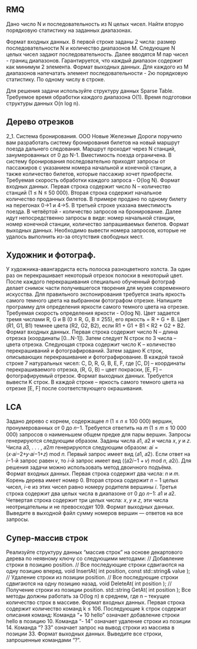 ## RMQ 
Дано число N и последовательность из N целых чисел. Найти вторую порядковую статистику на заданных диапазонах.

Формат входных данных.
В первой строке заданы 2 числа: размер последовательности N и количество диапазонов M. Следующие N целых чисел задают последовательность. Далее вводятся M пар чисел - границ диапазонов.  Гарантируется, что каждый диапазон содержит как минимум 2 элемента.
Формат выходных данных.
Для каждого из M диапазонов напечатать элемент последовательности - 2ю порядковую статистику. По одному числу в строке.

Для решения задачи используйте структуру данных Sparse Table. Требуемое время обработки каждого диапазона O(1). Время подготовки структуры данных O(n log n).



##  Дерево отрезков
2_1. Система бронирования. ООО Новые Железные Дороги поручило вам разработать систему бронирования билетов на новый маршрут поезда дальнего следования. Маршрут проходит через N станций, занумерованных от 0 до N-1. Вместимость поезда ограничена. В систему бронирования последовательно приходят запросы от пассажиров с указанием номера начальной и конечной станции, а также количество билетов, которые пассажир хочет приобрести. Требуемая скорость обработки каждого запроса - O(log N).
Формат входных данных.
Первая строка содержит число N – количество станций (1 ≤ N ≤ 50 000). Вторая строка содержит начальное количество проданных билетов. В примере продано по одному билету на перегонах 0->1 и 4->5. В третьей строке указана вместимость поезда. В четвёртой - количество запросов на бронирование. Далее идут непосредственно запросы в виде: номер начальной станции, номер конечной станции, количество запрашиваемых билетов.
Формат выходных данных.
Необходимо вывести номера запросов, которые не удалось выполнить из-за отсутствия свободных мест.

##  Художник и фотограф. 
У художника-авангардиста есть полоска разноцветного холста. За один раз он перекрашивает некоторый отрезок полоски в некоторый цвет. После каждого перекрашивания специально обученный фотограф делает снимок части получившегося творения для музея современного искусства. Для правильного экспонирования требуется знать яркость самого темного цвета на выбранном фотографом отрезке. Напишите программу для определения яркости самого темного цвета на отрезке. Требуемая скорость определения яркости - O(log N).
Цвет задается тремя числами R, G и B (0 ≤ R, G, B ≤ 255), его яркость = R + G + B. Цвет (R1, G1, B1) темнее цвета (R2, G2, B2), если R1 + G1 + B1 < R2 + G2 + B2.
Формат входных данных.
Первая строка содержит число N – длина отрезка (координаты [0...N-1]). Затем следует N строк по 3 числа – цвета отрезка.
Следующая строка содержит число K – количество перекрашиваний и фотографирований. Затем задано K строк, описывающих перекрашивание и фотографирование. В каждой такой строке 7 натуральных чисел: C, D, R, G, B, E, F, где [C, D] – координаты перекрашиваемого отрезка, (R, G, B) – цвет покраски, [E, F] – фотографируемый отрезок.
Формат выходных данных.
Требуется вывести K строк. В каждой строке – яркость самого темного цвета на отрезке [E, F] после соответствующего окрашивания.

##  LCA 
Задано дерево с корнем, содержащее 𝑛 (1 ≤ 𝑛 ≤ 100 000) вершин, пронумерованных от 0 до 𝑛−1. Требуется ответить на 𝑚 (1 ≤ 𝑚 ≤ 10 000 000) запросов о наименьшем общем предке для пары вершин. Запросы генерируются следующим образом. Заданы числа 𝑎1, 𝑎2 и числа 𝑥, 𝑦 и 𝑧. Числа 𝑎3, . . . , 𝑎2𝑚 генерируются следующим образом: 𝑎𝑖 = (𝑥·𝑎𝑖−2+𝑦·𝑎𝑖−1+𝑧) mod 𝑛. Первый запрос имеет вид ⟨𝑎1, 𝑎2⟩. Если ответ на 𝑖−1-й запрос равен 𝑣, то 𝑖-й запрос имеет вид ⟨(𝑎2𝑖−1 + 𝑣) mod 𝑛, 𝑎2𝑖⟩.
Для решения задачи можно использовать метод двоичного подъёма.
Формат входных данных.
Первая строка содержит два числа: 𝑛 и 𝑚. Корень дерева имеет номер 0.
Вторая строка содержит 𝑛 − 1 целых чисел, 𝑖-е из этих чисел равно номеру родителя вершины 𝑖.
Третья строка содержит два целых числа в диапазоне от 0 до 𝑛−1: 𝑎1 и 𝑎2.
Четвертая строка содержит три целых числа: 𝑥, 𝑦 и 𝑧, эти числа неотрицательны и не превосходят 109.
Формат выходных данных.
Выведите в выходной файл сумму номеров вершин — ответов на все запросы.

##  Супер-массив строк 
Реализуйте структуру данных “массив строк” на основе декартового дерева по неявному ключу со следующими методами:
// Добавление строки в позицию position.
// Все последующие строки сдвигаются на одну позицию вперед.
void InsertAt( int position, const std::string& value );
// Удаление строки из позиции position.
// Все последующие строки сдвигаются на одну позицию назад.
void DeleteAt( int position );
// Получение строки из позиции position.
std::string GetAt( int position );
Все методы должны работать за O(log n) в среднем, где n – текущее количество строк в массиве.
Формат входных данных.
Первая строка содержит количество команд k ≤ 106.
Последующие k строк содержат описания команд:
Команда “+ 10 hello”
означает добавление строки hello в позицию 10.
Команда “- 14”
означает удаление строки из позиции 14.
Команда “? 33”
означает запрос на вывод строки из массива в позиции 33.
Формат выходных данных.
Выведите все строки, запрошенные командами “?”.
